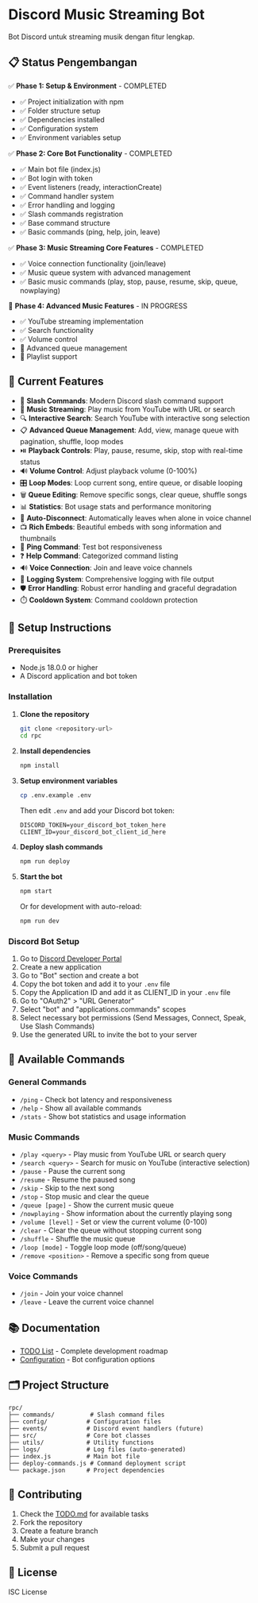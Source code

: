 # Discord Music Streaming Bot

Bot Discord untuk streaming musik dengan fitur lengkap.

## 📋 Status Pengembangan

✅ **Phase 1: Setup & Environment** - COMPLETED
- ✅ Project initialization with npm
- ✅ Folder structure setup
- ✅ Dependencies installed
- ✅ Configuration system
- ✅ Environment variables setup

✅ **Phase 2: Core Bot Functionality** - COMPLETED
- ✅ Main bot file (index.js)
- ✅ Bot login with token
- ✅ Event listeners (ready, interactionCreate)
- ✅ Command handler system
- ✅ Error handling and logging
- ✅ Slash commands registration
- ✅ Base command structure
- ✅ Basic commands (ping, help, join, leave)

✅ **Phase 3: Music Streaming Core Features** - COMPLETED
- ✅ Voice connection functionality (join/leave)
- ✅ Music queue system with advanced management
- ✅ Basic music commands (play, stop, pause, resume, skip, queue, nowplaying)

🚧 **Phase 4: Advanced Music Features** - IN PROGRESS
- ✅ YouTube streaming implementation
- ✅ Search functionality
- ✅ Volume control
- 🚧 Advanced queue management
- 🚧 Playlist support

## 🎯 Current Features

- 🤖 **Slash Commands**: Modern Discord slash command support
- 🎵 **Music Streaming**: Play music from YouTube with URL or search
- 🔍 **Interactive Search**: Search YouTube with interactive song selection
- 📋 **Advanced Queue Management**: Add, view, manage queue with pagination, shuffle, loop modes
- ⏯️ **Playback Controls**: Play, pause, resume, skip, stop with real-time status
- 🔊 **Volume Control**: Adjust playback volume (0-100%)
- 🎛️ **Loop Modes**: Loop current song, entire queue, or disable looping
- 🗑️ **Queue Editing**: Remove specific songs, clear queue, shuffle songs
- 📊 **Statistics**: Bot usage stats and performance monitoring
- 🤖 **Auto-Disconnect**: Automatically leaves when alone in voice channel
- 📺 **Rich Embeds**: Beautiful embeds with song information and thumbnails
- 🏓 **Ping Command**: Test bot responsiveness
- ❓ **Help Command**: Categorized command listing
- 🔊 **Voice Connection**: Join and leave voice channels
- 📝 **Logging System**: Comprehensive logging with file output
- 🛡️ **Error Handling**: Robust error handling and graceful degradation
- ⏱️ **Cooldown System**: Command cooldown protection

## 🚀 Setup Instructions

### Prerequisites
- Node.js 18.0.0 or higher
- A Discord application and bot token

### Installation

1. **Clone the repository**
   ```bash
   git clone <repository-url>
   cd rpc
   ```

2. **Install dependencies**
   ```bash
   npm install
   ```

3. **Setup environment variables**
   ```bash
   cp .env.example .env
   ```
   Then edit `.env` and add your Discord bot token:
   ```
   DISCORD_TOKEN=your_discord_bot_token_here
   CLIENT_ID=your_discord_bot_client_id_here
   ```

4. **Deploy slash commands**
   ```bash
   npm run deploy
   ```

5. **Start the bot**
   ```bash
   npm start
   ```
   
   Or for development with auto-reload:
   ```bash
   npm run dev
   ```

### Discord Bot Setup

1. Go to [Discord Developer Portal](https://discord.com/developers/applications)
2. Create a new application
3. Go to "Bot" section and create a bot
4. Copy the bot token and add it to your `.env` file
5. Copy the Application ID and add it as CLIENT_ID in your `.env` file
6. Go to "OAuth2" > "URL Generator"
7. Select "bot" and "applications.commands" scopes
8. Select necessary bot permissions (Send Messages, Connect, Speak, Use Slash Commands)
9. Use the generated URL to invite the bot to your server

## 🎵 Available Commands

### General Commands
- `/ping` - Check bot latency and responsiveness
- `/help` - Show all available commands
- `/stats` - Show bot statistics and usage information

### Music Commands
- `/play <query>` - Play music from YouTube URL or search query
- `/search <query>` - Search for music on YouTube (interactive selection)
- `/pause` - Pause the current song
- `/resume` - Resume the paused song
- `/skip` - Skip to the next song
- `/stop` - Stop music and clear the queue
- `/queue [page]` - Show the current music queue
- `/nowplaying` - Show information about the currently playing song
- `/volume [level]` - Set or view the current volume (0-100)
- `/clear` - Clear the queue without stopping current song
- `/shuffle` - Shuffle the music queue
- `/loop [mode]` - Toggle loop mode (off/song/queue)
- `/remove <position>` - Remove a specific song from queue

### Voice Commands
- `/join` - Join your voice channel
- `/leave` - Leave the current voice channel

## 📚 Documentation

- [TODO List](./TODO.md) - Complete development roadmap
- [Configuration](./config/config.js) - Bot configuration options

## 🗂️ Project Structure

```
rpc/
├── commands/          # Slash command files
├── config/           # Configuration files
├── events/           # Discord event handlers (future)
├── src/              # Core bot classes
├── utils/            # Utility functions
├── logs/             # Log files (auto-generated)
├── index.js          # Main bot file
├── deploy-commands.js # Command deployment script
└── package.json      # Project dependencies
```

## 🤝 Contributing

1. Check the [TODO.md](./TODO.md) for available tasks
2. Fork the repository
3. Create a feature branch
4. Make your changes
5. Submit a pull request

## 📝 License

ISC License